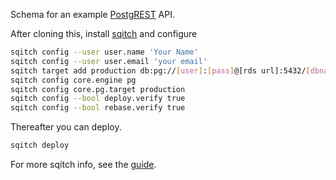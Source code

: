 Schema for an example
[PostgREST](https://github.com/begriffs/postgrest) API.

After cloning this, install [sqitch](http://sqitch.org/) and configure

```bash
sqitch config --user user.name 'Your Name'
sqitch config --user user.email 'your email'
sqitch target add production db:pg://[user]:[pass]@[rds url]:5432/[dbname]
sqitch config core.engine pg
sqitch config core.pg.target production
sqitch config --bool deploy.verify true
sqitch config --bool rebase.verify true
```

Thereafter you can deploy.

```bash
sqitch deploy
```

For more sqitch info, see the
[guide](https://github.com/theory/sqitch/blob/master/lib/sqitchtutorial.pod).
